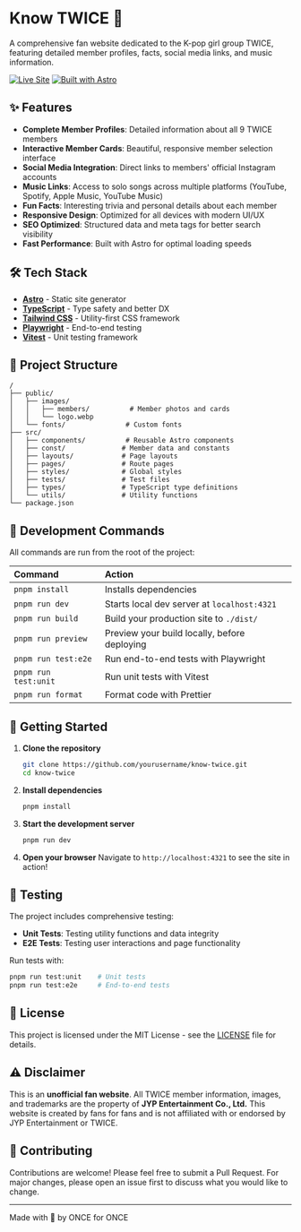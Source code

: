 # Know TWICE 🎵

A comprehensive fan website dedicated to the K-pop girl group TWICE, featuring detailed member profiles, facts, social media links, and music information.

[![Live Site](https://img.shields.io/badge/Live-Site-ff5fa2?style=for-the-badge&logo=astro)](https://know-twice.vercel.app/)
[![Built with Astro](https://img.shields.io/badge/Built%20with-Astro-ff5d01?style=for-the-badge&logo=astro)](https://astro.build)

## ✨ Features

- **Complete Member Profiles**: Detailed information about all 9 TWICE members
- **Interactive Member Cards**: Beautiful, responsive member selection interface
- **Social Media Integration**: Direct links to members' official Instagram accounts
- **Music Links**: Access to solo songs across multiple platforms (YouTube, Spotify, Apple Music, YouTube Music)
- **Fun Facts**: Interesting trivia and personal details about each member
- **Responsive Design**: Optimized for all devices with modern UI/UX
- **SEO Optimized**: Structured data and meta tags for better search visibility
- **Fast Performance**: Built with Astro for optimal loading speeds

## 🛠️ Tech Stack

- **[Astro](https://astro.build)** - Static site generator
- **[TypeScript](https://www.typescriptlang.org/)** - Type safety and better DX
- **[Tailwind CSS](https://tailwindcss.com/)** - Utility-first CSS framework
- **[Playwright](https://playwright.dev/)** - End-to-end testing
- **[Vitest](https://vitest.dev/)** - Unit testing framework

## 🚀 Project Structure

```text
/
├── public/
│   ├── images/
│   │   ├── members/          # Member photos and cards
│   │   └── logo.webp
│   └── fonts/               # Custom fonts
├── src/
│   ├── components/          # Reusable Astro components
│   ├── const/              # Member data and constants
│   ├── layouts/            # Page layouts
│   ├── pages/              # Route pages
│   ├── styles/             # Global styles
│   ├── tests/              # Test files
│   ├── types/              # TypeScript type definitions
│   └── utils/              # Utility functions
└── package.json
```

## 🧞 Development Commands

All commands are run from the root of the project:

| Command                    | Action                                           |
| :------------------------- | :----------------------------------------------- |
| `pnpm install`             | Installs dependencies                            |
| `pnpm run dev`             | Starts local dev server at `localhost:4321`     |
| `pnpm run build`           | Build your production site to `./dist/`         |
| `pnpm run preview`         | Preview your build locally, before deploying    |
| `pnpm run test:e2e`        | Run end-to-end tests with Playwright           |
| `pnpm run test:unit`       | Run unit tests with Vitest                     |
| `pnpm run format`          | Format code with Prettier                       |

## 🚀 Getting Started

1. **Clone the repository**
   ```bash
   git clone https://github.com/yourusername/know-twice.git
   cd know-twice
   ```

2. **Install dependencies**
   ```bash
   pnpm install
   ```

3. **Start the development server**
   ```bash
   pnpm run dev
   ```

4. **Open your browser**
   Navigate to `http://localhost:4321` to see the site in action!

## 🧪 Testing

The project includes comprehensive testing:

- **Unit Tests**: Testing utility functions and data integrity
- **E2E Tests**: Testing user interactions and page functionality

Run tests with:
```bash
pnpm run test:unit    # Unit tests
pnpm run test:e2e     # End-to-end tests
```

## 📝 License

This project is licensed under the MIT License - see the [LICENSE](LICENSE) file for details.

## ⚠️ Disclaimer

This is an **unofficial fan website**. All TWICE member information, images, and trademarks are the property of **JYP Entertainment Co., Ltd.** This website is created by fans for fans and is not affiliated with or endorsed by JYP Entertainment or TWICE.

## 🤝 Contributing

Contributions are welcome! Please feel free to submit a Pull Request. For major changes, please open an issue first to discuss what you would like to change.

---

Made with 💖 by ONCE for ONCE
